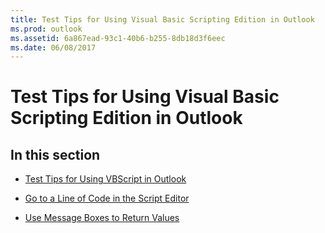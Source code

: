 ```yaml
---
title: Test Tips for Using Visual Basic Scripting Edition in Outlook
ms.prod: outlook
ms.assetid: 6a867ead-93c1-40b6-b255-8db18d3f6eec
ms.date: 06/08/2017
---
```



# Test Tips for Using Visual Basic Scripting Edition in Outlook

## In this section


-  [Test Tips for Using VBScript in Outlook](test-tips-for-using-vbscript-in-outlook.md)
    
-  [Go to a Line of Code in the Script Editor](go-to-a-line-of-code-in-the-script-editor.md)
    
-  [Use Message Boxes to Return Values](use-message-boxes-to-return-values.md)
    

